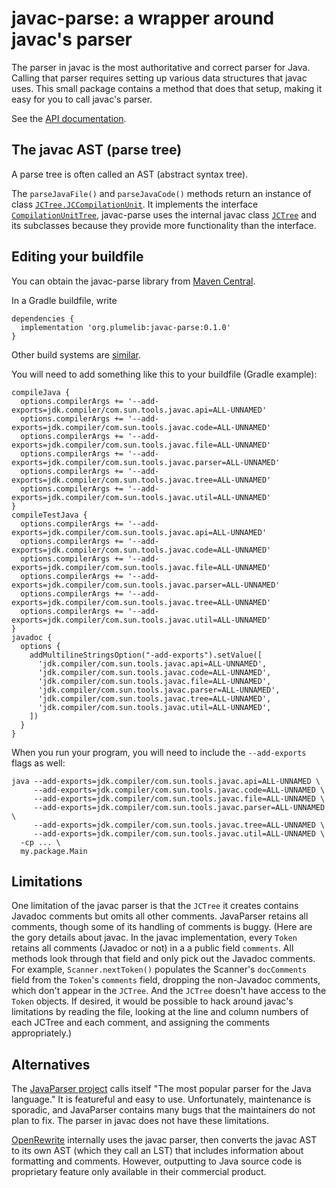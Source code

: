 # javac-parse:  a wrapper around javac's parser

The parser in javac is the most authoritative and correct parser for Java.
Calling that parser requires setting up various data structures that javac uses.
This small package contains a method that does that setup, making it easy for you
to call javac's parser.

See the [API documentation](https://plumelib.org/javac-parse/api/org/plumelib/javacparse/package-summary.html).


## The javac AST (parse tree)

A parse tree is often called an AST (abstract syntax tree).

The `parseJavaFile()` and `parseJavaCode()` methods return an instance of class
[`JCTree.JCCompilationUnit`](https://www.javadoc.io/static/org.kohsuke.sorcerer/sorcerer-javac/0.11/com/sun/tools/javac/tree/JCTree.JCCompilationUnit.html).
It implements the interface
[`CompilationUnitTree`](https://docs.oracle.com/javase/8/docs/jdk/api/javac/tree/com/sun/source/tree/CompilationUnitTree.html),
javac-parse uses the internal javac class
[`JCTree`](https://www.javadoc.io/static/org.kohsuke.sorcerer/sorcerer-javac/0.11/com/sun/tools/javac/tree/JCTree.html)
and its subclasses because they provide more functionality than the interface.


## Editing your buildfile ##

You can obtain the javac-parse library from [Maven
Central](https://search.maven.org/#search%7Cga%7C1%7Cg%3A%22org.plumelib%22%20a%3A%22javac-parse%22).

In a Gradle buildfile, write

```
dependencies {
  implementation 'org.plumelib:javac-parse:0.1.0'
}
```

Other build systems are [similar](https://search.maven.org/artifact/org.plumelib/javac-parse/0.1.0/jar).

You will need to add something like this to your buildfile (Gradle example):

```
compileJava {
  options.compilerArgs += '--add-exports=jdk.compiler/com.sun.tools.javac.api=ALL-UNNAMED'
  options.compilerArgs += '--add-exports=jdk.compiler/com.sun.tools.javac.code=ALL-UNNAMED'
  options.compilerArgs += '--add-exports=jdk.compiler/com.sun.tools.javac.file=ALL-UNNAMED'
  options.compilerArgs += '--add-exports=jdk.compiler/com.sun.tools.javac.parser=ALL-UNNAMED'
  options.compilerArgs += '--add-exports=jdk.compiler/com.sun.tools.javac.tree=ALL-UNNAMED'
  options.compilerArgs += '--add-exports=jdk.compiler/com.sun.tools.javac.util=ALL-UNNAMED'
}
compileTestJava {
  options.compilerArgs += '--add-exports=jdk.compiler/com.sun.tools.javac.api=ALL-UNNAMED'
  options.compilerArgs += '--add-exports=jdk.compiler/com.sun.tools.javac.code=ALL-UNNAMED'
  options.compilerArgs += '--add-exports=jdk.compiler/com.sun.tools.javac.file=ALL-UNNAMED'
  options.compilerArgs += '--add-exports=jdk.compiler/com.sun.tools.javac.parser=ALL-UNNAMED'
  options.compilerArgs += '--add-exports=jdk.compiler/com.sun.tools.javac.tree=ALL-UNNAMED'
  options.compilerArgs += '--add-exports=jdk.compiler/com.sun.tools.javac.util=ALL-UNNAMED'
}
javadoc {
  options {
    addMultilineStringsOption("-add-exports").setValue([
      'jdk.compiler/com.sun.tools.javac.api=ALL-UNNAMED',
      'jdk.compiler/com.sun.tools.javac.code=ALL-UNNAMED',
      'jdk.compiler/com.sun.tools.javac.file=ALL-UNNAMED',
      'jdk.compiler/com.sun.tools.javac.parser=ALL-UNNAMED',
      'jdk.compiler/com.sun.tools.javac.tree=ALL-UNNAMED',
      'jdk.compiler/com.sun.tools.javac.util=ALL-UNNAMED',
    ])
  }
}
```

When you run your program, you will need to include the `--add-exports` flags as well:

```
java --add-exports=jdk.compiler/com.sun.tools.javac.api=ALL-UNNAMED \
     --add-exports=jdk.compiler/com.sun.tools.javac.code=ALL-UNNAMED \
     --add-exports=jdk.compiler/com.sun.tools.javac.file=ALL-UNNAMED \
     --add-exports=jdk.compiler/com.sun.tools.javac.parser=ALL-UNNAMED \
     --add-exports=jdk.compiler/com.sun.tools.javac.tree=ALL-UNNAMED \
     --add-exports=jdk.compiler/com.sun.tools.javac.util=ALL-UNNAMED \
  -cp ... \
  my.package.Main
```


## Limitations

One limitation of the javac parser is that the `JCTree` it creates contains
Javadoc comments but omits all other comments.  JavaParser retains all comments,
though some of its handling of comments is buggy.  (Here are the gory details
about javac.  In the javac implementation, every `Token` retains all comments
(Javadoc or not) in a a public field `comments`.  All methods look through that
field and only pick out the Javadoc comments.  For example,
`Scanner.nextToken()` populates the Scanner's `docComments` field from the
`Token`'s `comments` field, dropping the non-Javadoc comments, which don't
appear in the `JCTree`.  And the `JCTree` doesn't have access to the `Token`
objects.  If desired, it would be possible to hack around javac's limitations by
reading the file, looking at the line and column numbers of each JCTree and each
comment, and assigning the comments appropriately.)


## Alternatives

The [JavaParser project](https://javaparser.org/) calls itself "The most popular parser for the Java language."
It is featureful and easy to use.
Unfortunately, maintenance is sporadic, and JavaParser contains many bugs that the maintainers do not plan to fix.
The parser in javac does not have these limitations.

[OpenRewrite](https://github.com/openrewrite/rewrite) internally uses the javac
parser, then converts the javac AST to its own AST (which they call an LST) that
includes information about formatting and comments.  However, outputting to Java
source code is proprietary feature only available in their commercial product.

